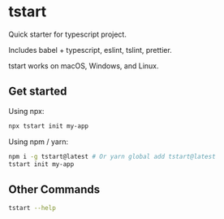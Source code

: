 # tstart

Quick starter for typescript project.

Includes babel + typescript, eslint, tslint, prettier.

tstart works on macOS, Windows, and Linux.

## Get started

Using npx:

```bash
npx tstart init my-app
```

Using npm / yarn:

```bash
npm i -g tstart@latest # Or yarn global add tstart@latest
tstart init my-app
```

## Other Commands

```bash
tstart --help
```
